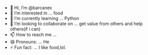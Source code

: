 - 👋 Hi, I’m @barcanex
- 👀 I’m interested in ... food
- 🌱 I’m currently learning ... Python
- 💞️ I’m looking to collaborate on ... get value from others and help others(if i can)
- 📫 How to reach me ... 
- 😄 Pronouns: ... He
- ⚡ Fun fact: ... I like food,lol.

<!---
barcanex/barcanex is a ✨ special ✨ repository because its `README.md` (this file) appears on your GitHub profile.
You can click the Preview link to take a look at your changes.
--->
